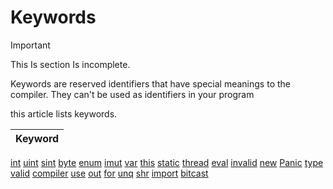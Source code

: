# Keywords


>[!IMPORTANT]
>This Is section Is incomplete.

 Keywords are reserved identifiers that have special meanings to the compiler. They 
 can't be used as identifiers in your program
 
 this article lists keywords.


| Keyword | 
|--- |
 [int](./Types/ints.md)
 [uint](./Types/ints.md)
 [sint](./Types/ints.md)
 [byte](./Types/ints.md)
 [enum](./Keywords/Enum.md)
 [imut](./Concepts/imut.md)
 [var](./Types/Var.md)
 [this](keywords/this.md)
 [static](Keywords/static.md)
 [thread](Keywords/thread.md)
 [eval](Keywords/eval.md)
 [invalid](Keywords/invalid.md)
 [new](Keywords/new.md)
 [Panic](Keywords/Panic.md)
 [type](Keywords/type.md)
 [valid](Keywords/valid.md)
 [compiler](Keywords/compiler.md)
 [use](Keywords/use.md)
 [out](Keywords/out.md)
 [for](Keywords/for.md)
 [unq](Keywords/unq.md)
 [shr](Keywords/shr.md)
 [import](Keywords/import.md)
 [bitcast](Keywords/bitcast.md)


